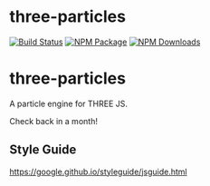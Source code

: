 three-particles
========

[![Build Status](https://github.com/polyforest/three-particles/workflows/CI/badge.svg)](https://github.com/polyforest/three-particles/actions)
[![NPM Package](https://img.shields.io/npm/v/three-particles)](https://www.npmjs.com/package/three-particles)
[![NPM Downloads](https://img.shields.io/npm/dw/three-particles)](https://www.npmtrends.com/three-particles)

# three-particles
A particle engine for THREE JS.

Check back in a month!

## Style Guide
https://google.github.io/styleguide/jsguide.html
